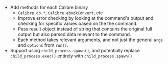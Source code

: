- Add methods for each Calibre binary
  - `Calibre.db.*`, `Calibre.ebookConvert`, etc
  - Improve error checking by looking at the command's output and checking for specific values based on the the command.
  - Pass result object instead of string that contains the original full output but also parsed data relevant to the command.
  - Each method takes relevant arguments, and not just the general `args` and `options` from `run()`.
- Support using `child_process.spawn()`, and potentially replace `child_process.exec()` entirely with `child_process.spawn()`.  